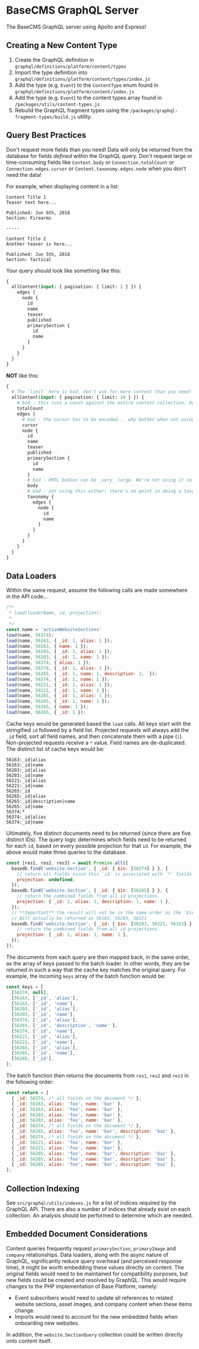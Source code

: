 # BaseCMS GraphQL Server

The BaseCMS GraphQL server using Apollo and Express!

## Creating a New Content Type
1. Create the GraphQL definition in `graphql/definitions/platform/content/types`
2. Import the type definition into `graphql/definitions/platform/content/types/index.js`
3. Add the type (e.g. `Event`) to the `ContentType` enum found in `graphql/definitions/platform/content/index.js`
4. Add the type (e.g. `Event`) to the content types array found in `/packages/utils/content-types.js`
5. Rebuild the GraphQL fragment types using the `/packages/graphql-fragment-types/build.js` utility.

## Query Best Practices
Don't request more fields than you need! Data will only be returned from the database for fields _defined_ within the GraphQL query. Don't request large or time-consuming fields like `Content.body` or `Connection.totalCount` or `Connection.edges.cursor` or `Content.taxonomy.edges.node` when you don't need the data!

For example, when displaying content in a list:
```
Content Title 1
Teaser text here...

Published: Jun 6th, 2018
Section: Firearms

-----

Content Title 2
Another teaser is here...

Published: Jun 5th, 2018
Section: Tactical
```
Your query should look like something like this:
```graphql
{
  allContent(input: { pagination: { limit: 2 } }) {
    edges {
      node {
        id
        name
        teaser
        published
        primarySection {
          id
          name
        }
      }
    }
  }
}
```
**NOT** like this:
```graphql
{
  # The `limit` here is bad, don't ask for more content than you need!
  allContent(input: { pagination: { limit: 10 } }) {
    # bad - this runs a count against the entire content collection. Don't do it unless you need it.
    totalCount
    edges {
      # bad - the cursor has to be encoded... why bother when not using?
      cursor
      node {
        id
        name
        teaser
        published
        primarySection {
          id
          name
        }
        # bad - HMTL bodies can be _very_ large. We're not using it so don't request it. :)
        body
        # bad - not using this either: there's no point in doing a taxonomy query.
        taxonomy {
          edges {
            node {
              id
              name
            }
          }
        }
      }
    }
  }
}
```
## Data Loaders
Within the same request, assume the following calls are made somewhere in the API code...
```js
/**
 * load(loaderName, id, projection);
 *
 */
const name = 'activeWebsiteSections'
load(name, 56374);
load(name, 56163, { _id: 1, alias: 1 });
load(name, 56163, { name: 1 });
load(name, 56203, { _id: 1, alias: 1 });
load(name, 56203, { _id: 1, name: 1 });
load(name, 56374, { alias: 1 });
load(name, 56374, { _id: 1, alias: 1 });
load(name, 56265, { _id: 1, name: 1, description: 1,  });
load(name, 56374, { _id: 1, name: 1 });
load(name, 56221, { _id: 1, alias: 1 });
load(name, 56221, { _id: 1, name: 1 });
load(name, 56265, { _id: 1, alias: 1 });
load(name, 56265, { _id: 1, name: 1 });
load(name, 56265, { name: 1 });
load(name, 56265, { _id: 1 });
```

Cache keys would be generated based the `load` calls. All keys start with the stringified `id` followed by a field list.  Projected requests will always add the `_id` field, sort all field names, and then concatenate them with a pipe (`|`). Non-projected requests receive a `*` value. Field names are de-duplicated. The distinct list of cache keys would be:
```
56163:_id|alias
56163:_id|name
56203:_id|alias
56203:_id|name
56221:_id|alias
56221:_id|name
56265:_id
56265:_id|alias
56265:_id|description|name
56265:_id|name
56374:*
56374:_id|alias
56374:_id|name
```

Ultimately, five distinct documents need to be returned (since there are five distinct IDs). The query logic determines which fields need to be returned for each `id`, based on every possible projection for that `id`. For example, the above would make three queries to the database.
```js
const [res1, res2, res3] = await Promise.all([
  basedb.find('website.Section', { _id: { $in: [56374] } }, {
    // return all fields since this `id` is associated with `*` fields
    projection: undefined,
  });
  basedb.find('website.Section', { _id: { $in: [56265] } }, {
    // return the combined fields from all id projections.
    projection: { _id: 1, alias: 1, description: 1, name: 1 },
  });
  // **Important** the result will not be in the same order as the `$in` array!
  // Will actually be returned as 56163, 56203, 56221
  basedb.find('website.Section', { _id: { $in: [56203, 56221, 56163] } }, {
    // return the combined fields from all id projections.
    projection: { _id: 1, alias: 1, name: 1 },
  });
]);
```

The documents from each query are then mapped back, in the same order, as the array of keys passed to the batch loader. In other words, they are be returned in such a way that the cache key matches the original query. For example, the incoming `keys` array of the batch function would be:
```js
const keys = [
  [56374, null],
  [56163, ['_id', 'alias'],
  [56163, ['_id', 'name'],
  [56203, ['_id', 'alias'],
  [56203, ['_id', 'name'],
  [56374, ['_id', 'alias'],
  [56265, ['_id', 'description', 'name' ],
  [56374, ['_id', 'name'],
  [56221, ['_id', 'alias'],
  [56221, ['_id', 'name'],
  [56265, ['_id', 'alias'],
  [56265, ['_id', 'name'],
  [56265, ['_id'],
];
```
The batch function then returns the documents from `res1`, `res2` and `res3` in the following order:
```js
const return = [
  { _id: 56374, /* all fields on the document */ },
  { _id: 56163, alias: 'foo', name: 'bar' },
  { _id: 56163, alias: 'foo', name: 'bar' },
  { _id: 56203, alias: 'foo', name: 'bar' },
  { _id: 56203, alias: 'foo', name: 'bar' },
  { _id: 56374, /* all fields on the document */ },
  { _id: 56265, alias: 'foo', name: 'bar', description: 'baz' },
  { _id: 56374, /* all fields on the document */ },
  { _id: 56221, alias: 'foo', name: 'bar' },
  { _id: 56221, alias: 'foo', name: 'bar' },
  { _id: 56265, alias: 'foo', name: 'bar', description: 'baz' },
  { _id: 56265, alias: 'foo', name: 'bar', description: 'baz' },
  { _id: 56265, alias: 'foo', name: 'bar', description: 'baz' },
];
```

## Collection Indexing
See `src/graphql/utils/indexes.js` for a list of indices required by the GraphQL API. There are also a number of indices that already exist on each collection. An analysis should be performed to determine which are needed.

## Embedded Document Considerations
Content queries frequently request `primarySection`, `primaryImage` and `company` relationships. Data loaders, along with the async nature of GraphQL, significantly reduce query overhead (and perceived response time), it might be worth embedding these values directly on content. The original fields would need to be maintained for compatibility purposes, but new fields could be created and resolved by GraphQL. This would require changes to the PHP implementation of Base Platform, namely:
- Event subscribers would need to update all references to related website sections, asset images, and company content when these items change.
- Imports would need to account for the new embedded fields when onboarding new websites.

In addition, the `website.SectionQuery` collection could be written directly onto content itself.
